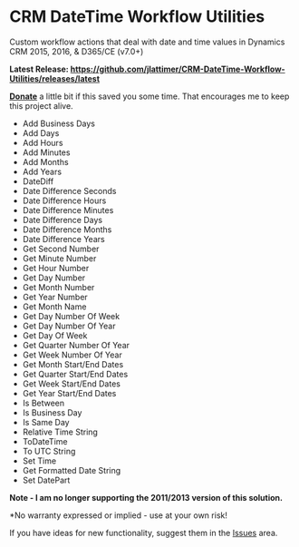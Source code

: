 # CRM DateTime Workflow Utilities
Custom workflow actions that deal with date and time values in Dynamics CRM 2015, 2016, & D365/CE (v7.0+)

**Latest Release: https://github.com/jlattimer/CRM-DateTime-Workflow-Utilities/releases/latest**

**[Donate](https://paypal.me/JLattimer)** a little bit if this saved you some time. That encourages me to keep this project alive.

* Add Business Days
* Add Days
* Add Hours
* Add Minutes
* Add Months
* Add Years
* DateDiff
* Date Difference Seconds 
* Date Difference Hours
* Date Difference Minutes
* Date Difference Days
* Date Difference Months
* Date Difference Years
* Get Second Number 
* Get Minute Number 
* Get Hour Number 
* Get Day Number 
* Get Month Number
* Get Year Number
* Get Month Name 
* Get Day Number Of Week
* Get Day Number Of Year
* Get Day Of Week
* Get Quarter Number Of Year
* Get Week Number Of Year
* Get Month Start/End Dates
* Get Quarter Start/End Dates
* Get Week Start/End Dates
* Get Year Start/End Dates
* Is Between
* Is Business Day
* Is Same Day
* Relative Time String
* ToDateTime
* To UTC String
* Set Time 
* Get Formatted Date String  
* Set DatePart 

**Note - I am no longer supporting the 2011/2013 version of this solution.** 

*No warranty expressed or implied - use at your own risk!

If you have ideas for new functionality, suggest them in the [Issues](https://github.com/jlattimer/CRM-DateTime-Workflow-Utilities/issues) area.
